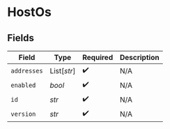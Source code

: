 # HostOs


## Fields

| Field              | Type               | Required           | Description        |
| ------------------ | ------------------ | ------------------ | ------------------ |
| `addresses`        | List[*str*]        | :heavy_check_mark: | N/A                |
| `enabled`          | *bool*             | :heavy_check_mark: | N/A                |
| `id`               | *str*              | :heavy_check_mark: | N/A                |
| `version`          | *str*              | :heavy_check_mark: | N/A                |